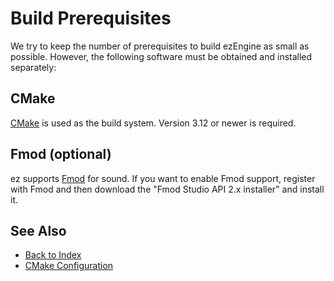 # Build Prerequisites

We try to keep the number of prerequisites to build ezEngine as small as possible. However, the following software must be obtained and installed separately:

## CMake

[CMake](https://cmake.org/) is used as the build system. Version 3.12 or newer is required.

## Fmod (optional)

ez supports [Fmod](https://www.fmod.com/) for sound. If you want to enable Fmod support, register with Fmod and then download the "Fmod Studio API 2.x installer" and install it.

## See Also

* [Back to Index](../index.md)
* [CMake Configuration](cmake-config.md)
